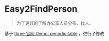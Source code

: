 # Easy2FindPerson

> 为了更好的了解办公室人员分布、找人。

基于 [three 官网 Demo: periodic table](https://github.com/mrdoob/three.js/blob/master/examples/css3d_periodictable.html) ，进行了修改
